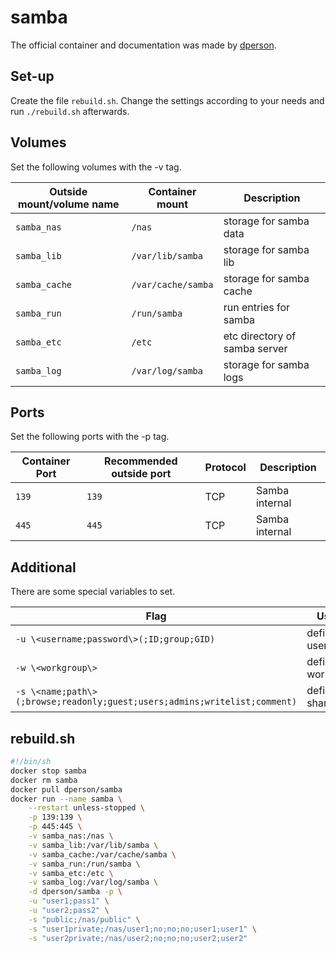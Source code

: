 # samba

The official container and documentation was made by [dperson](https://hub.docker.com/r/samba).

## Set-up

Create the file `rebuild.sh`.
Change the settings according to your needs and run `./rebuild.sh` afterwards.

## Volumes

Set the following volumes with the -v tag.

| Outside mount/volume name | Container mount    | Description                   |
| ------------------------- | ------------------ | ----------------------------- |
| `samba_nas`               | `/nas`             | storage for samba data        |
| `samba_lib`               | `/var/lib/samba`   | storage for samba lib         |
| `samba_cache`             | `/var/cache/samba` | storage for samba cache       |
| `samba_run`               | `/run/samba`       | run entries for samba         |
| `samba_etc`               | `/etc`             | etc directory of samba server |
| `samba_log`               | `/var/log/samba`   | storage for samba logs        |

## Ports

Set the following ports with the -p tag.

| Container Port | Recommended outside port | Protocol | Description    |
| -------------- | ------------------------ | -------- | -------------- |
| `139`          | `139`                    | TCP      | Samba internal |
| `445`          | `445`                    | TCP      | Samba internal |

## Additional

There are some special variables to set.

| Flag                                                                      | Usage            |
| ------------------------------------------------------------------------- | ---------------- |
| `-u \<username;password\>(;ID;group;GID)`                                 | define user      |
| `-w \<workgroup\>`                                                        | define workgroup |
| `-s \<name;path\>(;browse;readonly;guest;users;admins;writelist;comment)` | define shares    |

## rebuild.sh

```sh
#!/bin/sh
docker stop samba
docker rm samba
docker pull dperson/samba
docker run --name samba \
    --restart unless-stopped \
    -p 139:139 \
    -p 445:445 \
    -v samba_nas:/nas \
    -v samba_lib:/var/lib/samba \
    -v samba_cache:/var/cache/samba \
    -v samba_run:/run/samba \
    -v samba_etc:/etc \
    -v samba_log:/var/log/samba \
    -d dperson/samba -p \
    -u "user1;pass1" \
    -u "user2;pass2" \
    -s "public;/nas/public" \
    -s "user1private;/nas/user1;no;no;no;user1;user1" \
    -s "user2private;/nas/user2;no;no;no;user2;user2"
```
